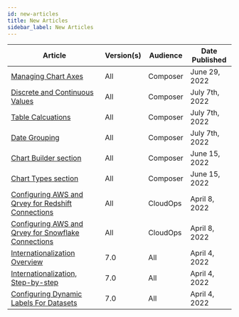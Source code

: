 ```yaml
---
id: new-articles
title: New Articles
sidebar_label: New Articles
---
```

<div style={{textAlign: "justify"}}>

| **Article** | **Version(s)** |**Audience**|  **Date Published** |
| --- | --- | --- |--- |
|<a href="/docs/ui-docs/chart-builder/chart-axes" target="_blank">Managing Chart Axes</a>|All|Composer| June 29, 2022|
|<a href="/docs/ui-docs/chart-builder/discrete-continuous-values" target="_blank">Discrete and Continuous Values</a>|All|Composer| July 7th, 2022|
|<a href="/docs/ui-docs/chart-builder/table-calculations" target="_blank">Table Calcuations</a>|All|Composer| July 7th, 2022|
|<a href="/docs/ui-docs/chart-builder/date-grouping" target="_blank">Date Grouping</a>|All|Composer| July 7th, 2022|
|<a href="/docs/ui-docs/dataviews/chart-builder/how-to-use-chart-builder-documentation" target="_blank">Chart Builder section</a>|All|Composer| June 15, 2022|
|<a href="/docs/ui-docs/dataviews/chart-types/bar-charts" target="_blank">Chart Types section</a>|All|Composer| June 15, 2022|
|<a href="/docs/get-started/redshift-connections" target="_blank">Configuring AWS and Qrvey for Redshift Connections</a>|All|CloudOps| April 8, 2022|
|<a href="/docs/get-started/snowflake-connections" target="_blank">Configuring AWS and Qrvey for Snowflake Connections</a>|All|CloudOps| April 8, 2022|
|<a href="/docs/special-features/internationalization/overview" target="_blank">Internationalization Overview</a>|7.0|All| April 4, 2022|
|<a href="/docs/special-features/internationalization/step-by-step" target="_blank">Internationalization, Step-by-step</a>|7.0|All| April 4, 2022|
|<a href="/docs/special-features/internationalization/configure-dynamic-labels" target="_blank">Configuring Dynamic Labels For Datasets</a>|7.0|All| April 4, 2022|

</div>